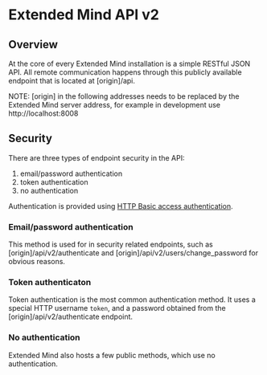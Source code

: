 # Extended Mind API v2


## Overview

At the core of every Extended Mind installation is a simple RESTful JSON API. All remote communication happens through this publicly available endpoint that is located at [origin]/api.

NOTE: [origin] in the following addresses needs to be replaced by the Extended Mind server address, for example in development use http://localhost:8008

## Security

There are three types of endpoint security in the API:

1. email/password authentication
2. token authentication
3. no authentication

Authentication is provided using [HTTP Basic access authentication](https://en.wikipedia.org/wiki/Basic_access_authentication).

### Email/password authentication

This method is used for in security related endpoints, such as [origin]/api/v2/authenticate and [origin]/api/v2/users/change_password for obvious reasons.

### Token authenticaton

Token authentication is the most common authentication method. It uses a special HTTP username `token`, and a password obtained from the [origin]/api/v2/authenticate endpoint.

### No authentication

Extended Mind also hosts a few public methods, which use no authentication.
